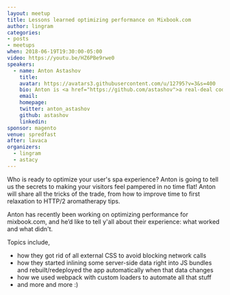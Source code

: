 ```yaml
---
layout: meetup
title: Lessons learned optimizing performance on Mixbook.com
author: lingram
categories:
- posts
- meetups
when: 2018-06-19T19:30:00-05:00
video: https://youtu.be/HZ6PBe9rwe0
speakers:
  - name: Anton Astashov
    title:
    avatar: https://avatars3.githubusercontent.com/u/12795?v=3&s=400
    bio: Anton is <a href="https://github.com/astashov">a real-deal code slinger</a> based in Austin and currently working at <a href="http://www.mixbook.com">Mixbook.com</a>.
    email:
    homepage:
    twitter: anton_astashov
    github: astashov
    linkedin:
sponsor: magento
venue: spredfast
after: lavaca
organizers:
  - lingram
  - astacy
---
```


Who is ready to optimize your user's spa experience? Anton is going to tell us the secrets to making your visitors feel pampered in no time flat! Anton will share all the tricks of the trade, from how to improve time to first relaxation to HTTP/2 aromatherapy tips.

Anton has recently been working on optimizing performance for mixbook.com, and he’d like to tell y'all about their experience: what worked and what didn't.

Topics include,

* how they got rid of all external CSS to avoid blocking network calls
* how they started inlining some server-side data right into JS bundles and rebuilt/redeployed the app automatically when that data changes
* how we used webpack with custom loaders to automate all that stuff
* and more and more :)
